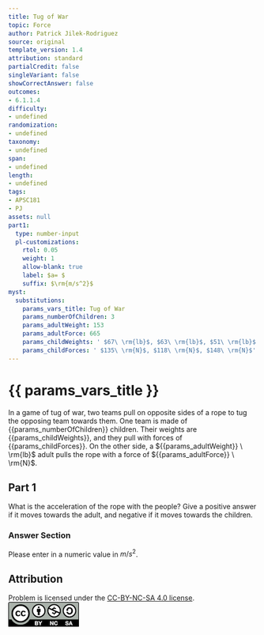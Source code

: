 ```yaml
---
title: Tug of War
topic: Force
author: Patrick Jilek-Rodriguez
source: original
template_version: 1.4
attribution: standard
partialCredit: false
singleVariant: false
showCorrectAnswer: false
outcomes:
- 6.1.1.4
difficulty:
- undefined
randomization:
- undefined
taxonomy:
- undefined
span:
- undefined
length:
- undefined
tags:
- APSC181
- PJ
assets: null
part1:
  type: number-input
  pl-customizations:
    rtol: 0.05
    weight: 1
    allow-blank: true
    label: $a= $
    suffix: $\rm{m/s^2}$
myst:
  substitutions:
    params_vars_title: Tug of War
    params_numberOfChildren: 3
    params_adultWeight: 153
    params_adultForce: 665
    params_childWeights: ' $67\ \rm{lb}$, $63\ \rm{lb}$, $51\ \rm{lb}$'
    params_childForces: ' $135\ \rm{N}$, $118\ \rm{N}$, $148\ \rm{N}$'
---
```

# {{ params_vars_title }}
In a game of tug of war, two teams pull on opposite sides of a rope to tug the opposing team towards them.
One team is made of {{params_numberOfChildren}} children.
Their weights are {{params_childWeights}}, and they pull with forces of {{params_childForces}}.
On the other side, a ${{params_adultWeight}} \ \rm{lb}$ adult pulls the rope with a force of ${{params_adultForce}} \ \rm{N}$.

## Part 1

What is the acceleration of the rope with the people?
Give a positive answer if it moves towards the adult, and negative if it moves towards the children.

### Answer Section

Please enter in a numeric value in $m/s^2$.

## Attribution

Problem is licensed under the [CC-BY-NC-SA 4.0 license](https://creativecommons.org/licenses/by-nc-sa/4.0/).<br> ![The Creative Commons 4.0 license requiring attribution-BY, non-commercial-NC, and share-alike-SA license.](https://raw.githubusercontent.com/firasm/bits/master/by-nc-sa.png)